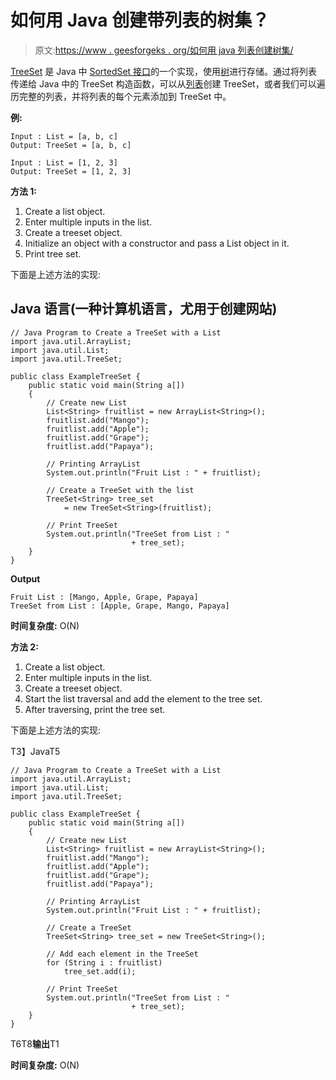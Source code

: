 # 如何用 Java 创建带列表的树集？

> 原文:[https://www . geesforgeks . org/如何用 java 列表创建树集/](https://www.geeksforgeeks.org/how-to-create-a-treeset-with-a-list-in-java/)

[TreeSet](https://www.geeksforgeeks.org/treeset-in-java-with-examples/) 是 Java 中 [SortedSet 接口](https://www.geeksforgeeks.org/sortedset-java-examples/)的一个实现，使用[树](https://www.geeksforgeeks.org/binary-tree-data-structure/)进行存储。通过将列表传递给 Java 中的 TreeSet 构造函数，可以从[列表](https://www.geeksforgeeks.org/list-interface-java-examples/)创建 TreeSet，或者我们可以遍历完整的列表，并将列表的每个元素添加到 TreeSet 中。

**例:**

```
Input : List = [a, b, c]
Output: TreeSet = [a, b, c]

Input : List = [1, 2, 3]
Output: TreeSet = [1, 2, 3]
```

**方法 1:**

1.  Create a list object.
2.  Enter multiple inputs in the list.
3.  Create a treeset object.
4.  Initialize an object with a constructor and pass a List object in it.
5.  Print tree set.

下面是上述方法的实现:

## Java 语言(一种计算机语言，尤用于创建网站)

```
// Java Program to Create a TreeSet with a List
import java.util.ArrayList;
import java.util.List;
import java.util.TreeSet;

public class ExampleTreeSet {
    public static void main(String a[])
    {
        // Create new List
        List<String> fruitlist = new ArrayList<String>();
        fruitlist.add("Mango");
        fruitlist.add("Apple");
        fruitlist.add("Grape");
        fruitlist.add("Papaya");

        // Printing ArrayList
        System.out.println("Fruit List : " + fruitlist);

        // Create a TreeSet with the list
        TreeSet<String> tree_set
            = new TreeSet<String>(fruitlist);

        // Print TreeSet
        System.out.println("TreeSet from List : "
                           + tree_set);
    }
}
```

**Output**

```
Fruit List : [Mango, Apple, Grape, Papaya]
TreeSet from List : [Apple, Grape, Mango, Papaya]
```

**时间复杂度:** O(N)

**方法 2:**

1.  Create a list object.
2.  Enter multiple inputs in the list.
3.  Create a treeset object.
4.  Start the list traversal and add the element to the tree set.
5.  After traversing, print the tree set.

下面是上述方法的实现:

T3】JavaT5

```
// Java Program to Create a TreeSet with a List
import java.util.ArrayList;
import java.util.List;
import java.util.TreeSet;

public class ExampleTreeSet {
    public static void main(String a[])
    {
        // Create new List
        List<String> fruitlist = new ArrayList<String>();
        fruitlist.add("Mango");
        fruitlist.add("Apple");
        fruitlist.add("Grape");
        fruitlist.add("Papaya");

        // Printing ArrayList
        System.out.println("Fruit List : " + fruitlist);

        // Create a TreeSet
        TreeSet<String> tree_set = new TreeSet<String>();

        // Add each element in the TreeSet
        for (String i : fruitlist)
            tree_set.add(i);

        // Print TreeSet
        System.out.println("TreeSet from List : "
                           + tree_set);
    }
}
```

T6T8**输出**T1

**时间复杂度:** O(N)